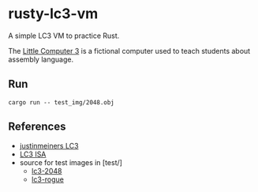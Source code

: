 # rusty-lc3-vm

A simple LC3 VM to practice Rust.

The [Little Computer 3](https://en.wikipedia.org/wiki/Little_Computer_3) is a fictional computer
used to teach students about assembly language. 

## Run

`cargo run -- test_img/2048.obj`

## References

- [justinmeiners LC3](https://justinmeiners.github.io/lc3-vm/)
- [LC3 ISA](https://justinmeiners.github.io/lc3-vm/supplies/lc3-isa.pdf)
- source for test images in [test/]
  - [lc3-2048](https://github.com/rpendleton/lc3-2048)
  - [lc3-rogue](https://github.com/justinmeiners/lc3-rogue)
